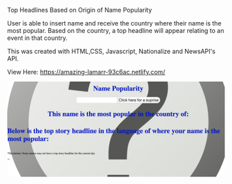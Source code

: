Top Headlines Based on Origin of Name Popularity 

User is able to insert name and receive the country where their name is the most popular. Based on the country, a top headline will appear relating to an event in that country.

This was created with HTML,CSS, Javascript, Nationalize and NewsAPI's API.

View Here: https://amazing-lamarr-93c6ac.netlify.com/

![](name_pop.png)



